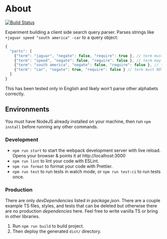 # About
[![Build Status](https://github.com/vasilionjea/webpack-frontend-template/actions/workflows/unit-tests.yml/badge.svg)](https://github.com/vasilionjea/webpack-frontend-template/actions/workflows/unit-tests.yml)

Experiment building a client side search query parser. Parses strings like `+jaguar speed "south america" -car` to a query object:
```js
{
  "parts": [
    {"term": "jaguar", "negate": false, "require": true }, // term must appear in search results
    {"term": "speed", "negate": false, "require": false }, // term may appear 
    {"term": "south america", "negate": false, "require": false }, // term may appear but exactly as "south america"
    {"term": "car", "negate": true, "require": false } // term must NOT appear in search results
  ]
}
```

This has been tested only in English and likely won't parse other alphabets correctly.

## Environments
You must have NodeJS already installed on your machine, then run `npm install` before running any other commands.

### Development 
* `npm run start` to start the webpack development server with live reload. Opens your browser & points it at http://localhost:3000
* `npm run lint` to lint your code with ESLint.
* `npm run format` to format your code with Prettier.
* `npm run test` to run tests in watch mode, or `npm run test:ci` to run tests once.

### Production
There are only _devDependencies_ listed in _package.json_. There are a couple example TS files, styles, and tests that can be deleted but otherwise there are no production _dependencies_ here. Feel free to write vanilla TS or bring in other libraries.

1. Run `npm run build` to build project.
2. Then deploy the generated `dist/` directory.


